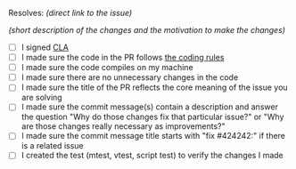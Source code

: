 Resolves: *(direct link to the issue)*

*(short description of the changes and the motivation to make the changes)*

- [ ] I signed [CLA](https://musescore.org/en/cla)
- [ ] I made sure the code in the PR follows [the coding rules](https://musescore.org/en/handbook/developers-handbook/finding-your-way-around/musescore-coding-rules)
- [ ] I made sure the code compiles on my machine
- [ ] I made sure there are no unnecessary changes in the code
- [ ] I made sure the title of the PR reflects the core meaning of the issue you are solving
- [ ] I made sure the commit message(s) contain a description and answer the question "Why do those changes fix that particular issue?" or "Why are those changes really necessary as improvements?"
- [ ] I made sure the commit message title starts with "fix #424242:" if there is a related issue
- [ ] I created the test (mtest, vtest, script test) to verify the changes I made
